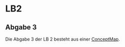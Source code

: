 # LB2

## Abgabe 3

Die Abgabe 3 der LB 2 besteht aus einer [ConceptMap](LB2/Abgabe3/ConceptMap.md).
